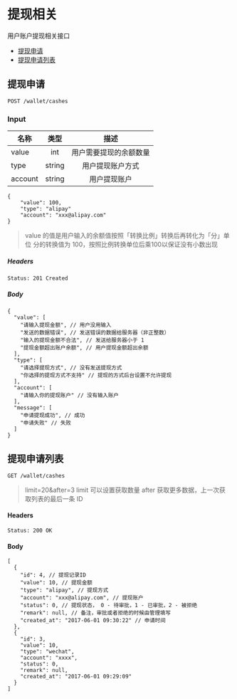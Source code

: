 # 提现相关

用户账户提现相关接口

- [提现申请](#提现申请)
- [提现申请列表](#提现申请列表)

## 提现申请

```
POST /wallet/cashes
```

### Input

| 名称 | 类型 | 描述 |
|----|:----:|:----:|
| value | int | 用户需要提现的余额数量 |
| type | string | 用户提现账户方式 |
| account | string | 用户提现账户 |

```json5
{
    "value": 100,
    "type": "alipay"
    "account": "xxx@alipay.com"
}
```

> value 的值是用户输入的余额值按照「转换比例」转换后再转化为「分」单位
> 分的转换值为 100，按照比例转换单位后乘100以保证没有小数出现

##### Headers

```
Status: 201 Created
```

##### Body

```json5
{
  "value": [
    "请输入提现金额", // 用户没用输入
    "发送的数据错误", // 发送错误的数据给服务器（非正整数）
    "输入的提现金额不合法", // 发送给服务器小于 1
    "提现金额超出账户余额", // 用户提现金额超出余额
  ],
  "type": [
    "请选择提现方式", // 没有发送提现方式
    "你选择的提现方式不支持" // 提现的方式后台设置不允许提现
  ],
  "account": [
    "请输入你的提现账户" // 没有输入账户
  ],
  "message": [
    "申请提现成功", // 成功
    "申请失败" // 失败
  ]
}
```

## 提现申请列表

```
GET /wallet/cashes
```

> limit=20&after=3
> limit 可以设置获取数量
> after 获取更多数据，上一次获取列表的最后一条 ID

#### Headers

```
Status: 200 OK
```

#### Body

```json5
[
  {
    "id": 4, // 提现记录ID
    "value": 10, // 提现金额
    "type": "alipay", // 提现方式
    "account": "xxx@alipay.com", // 提现账户
    "status": 0, // 提现状态， 0 - 待审批，1 - 已审批，2 - 被拒绝
    "remark": null, // 备注，审批或者拒绝的时候由管理填写
    "created_at": "2017-06-01 09:30:22" // 申请时间
  },
  {
    "id": 3,
    "value": 10,
    "type": "wechat",
    "account": "xxxx",
    "status": 0,
    "remark": null,
    "created_at": "2017-06-01 09:29:09"
  }
]
```
